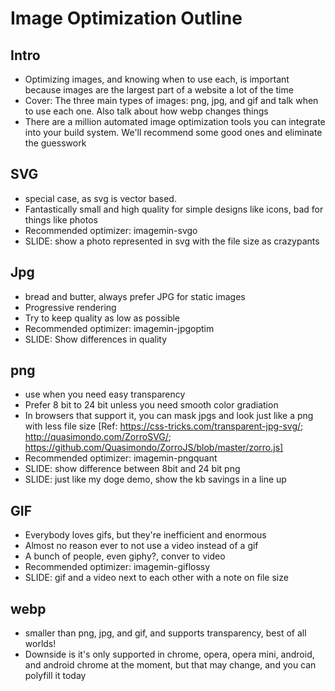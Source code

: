 # Image Optimization Outline

## Intro
* Optimizing images, and knowing when to use each, is important because images are the largest part of a website a lot of the time
* Cover: The three main types of images: png, jpg, and gif and talk when to use each one. Also talk about how webp changes things
* There are a million automated image optimization tools you can integrate into your build system. We'll recommend some good ones and eliminate the guesswork

## SVG
* special case, as svg is vector based.
* Fantastically small and high quality for simple designs like icons, bad for things like photos
* Recommended optimizer: imagemin-svgo
* SLIDE: show a photo represented in svg with the file size as crazypants


## Jpg
* bread and butter, always prefer JPG for static images
* Progressive rendering
* Try to keep quality as low as possible
* Recommended optimizer: imagemin-jpgoptim
* SLIDE: Show differences in quality

## png
* use when you need easy transparency
* Prefer 8 bit to 24 bit unless you need smooth color gradiation
* In browsers that support it, you can mask jpgs and look just like a png with less file size [Ref: https://css-tricks.com/transparent-jpg-svg/; http://quasimondo.com/ZorroSVG/; https://github.com/Quasimondo/ZorroJS/blob/master/zorro.js]
* Recommended optimizer: imagemin-pngquant
* SLIDE: show difference between 8bit and 24 bit png
* SLIDE: just like my doge demo, show the kb savings in a line up

## GIF
* Everybody loves gifs, but they're inefficient and enormous
* Almost no reason ever to not use a video instead of a gif
* A bunch of people, even giphy?, conver to video
* Recommended optimizer: imagemin-giflossy
* SLIDE: gif and a video next to each other with a note on file size

## webp
* smaller than png, jpg, and gif, and supports transparency, best of all worlds!
* Downside is it's only supported in chrome, opera, opera mini, android, and android chrome at the moment, but that may change, and you can polyfill it today